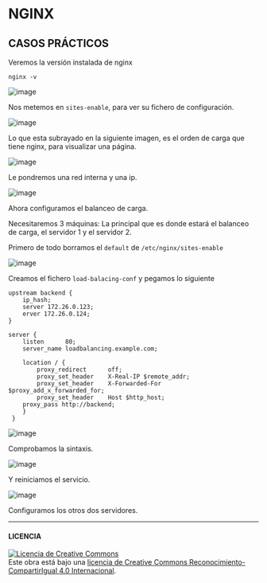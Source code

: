 #   NGINX
## CASOS PRÁCTICOS

Veremos la versión instalada de nginx

`nginx -v`

![image](https://user-images.githubusercontent.com/91204696/211743585-37d0df5b-c54a-4e62-a4f1-338046f95ec7.png)

Nos metemos en `sites-enable`, para ver su fichero de configuración.

![image](https://user-images.githubusercontent.com/91204696/211751768-c66c9701-0739-4692-8554-4ceac5b75c69.png)

Lo que esta subrayado en la siguiente imagen, es el orden de carga que tiene nginx, para visualizar una página.

![image](https://user-images.githubusercontent.com/91204696/211751743-531c0dad-f943-4193-871f-d9e287d9cd96.png)

Le pondremos una red interna y una ip.

![image](https://user-images.githubusercontent.com/91204696/211765100-7ae3b93e-508b-40a2-a513-3c04d2ae20f4.png)


Ahora configuramos el balanceo de carga.

Necesitaremos 3 máquinas: La principal que es donde estará el balanceo de carga, el servidor 1 y el servidor 2.

Primero de todo borramos el `default` de `/etc/nginx/sites-enable`

![image](https://user-images.githubusercontent.com/91204696/211763462-365f7cf3-0cea-4a8d-ab1e-a5aa72aeeb5d.png)

Creamos el fichero `load-balacing-conf` y pegamos lo siguiente

    upstream backend {
    	ip_hash;
        server 172.26.0.123;
        erver 172.26.0.124;
    }
    
    server {
        listen      80;
        server_name loadbalancing.example.com;

        location / {
	        proxy_redirect      off;
	        proxy_set_header    X-Real-IP $remote_addr;
	        proxy_set_header    X-Forwarded-For $proxy_add_x_forwarded_for;
	        proxy_set_header    Host $http_host;
		proxy_pass http://backend;
	    }
     }

![image](https://user-images.githubusercontent.com/91204696/211764319-ae383a3d-2ea6-499a-9433-5c95fa5d1c42.png)

Comprobamos la sintaxis.

![image](https://user-images.githubusercontent.com/91204696/211755564-b3c2a483-399a-4d22-bc2c-f9941e373c2f.png)

Y reiniciamos el servicio.

![image](https://user-images.githubusercontent.com/91204696/211755684-883c5d41-58a9-438c-ae18-bb7b445f4f67.png)

Configuramos los otros dos servidores.


_________________________________________________________________________________________________________________

#### LICENCIA

<a rel="license" href="http://creativecommons.org/licenses/by-sa/4.0/"><img alt="Licencia de Creative Commons" style="border-width:0" src="https://i.creativecommons.org/l/by-sa/4.0/88x31.png" /></a><br />Este obra está bajo una <a rel="license" href="http://creativecommons.org/licenses/by-sa/4.0/">licencia de Creative Commons Reconocimiento-CompartirIgual 4.0 Internacional</a>.
